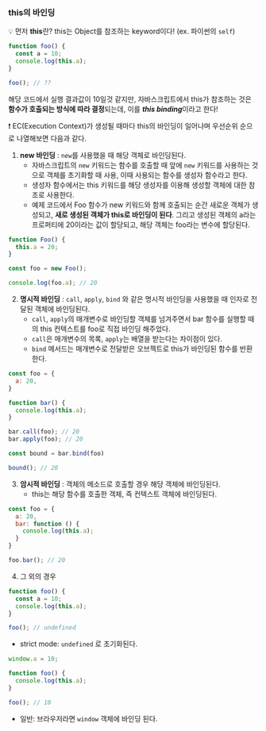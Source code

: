 ### this의 바인딩

💡 먼저 **this**란? this는 Object를 참조하는 keyword이다! (ex. 파이썬의 `self`)

```javascript
function foo() {
  const a = 10;
  console.log(this.a);
}

foo(); // ??
```

해당 코드에서 실행 결과값이 10일것 같지만, 자바스크립트에서 this가 참조하는 것은 **함수가 호출되는 방식에 따라 결정**되는데, 이를 ***this binding***이라고 한다!



❗ EC(Execution Context)가 생성될 때마다 this의 바인딩이 일어나며 우선순위 순으로 나열해보면 다음과 같다.

1. **new 바인딩** : `new`를 사용했을 때 해당 객체로 바인딩된다.
   - 자바스크립트의 `new` 키워드는 함수를 호출할 때 앞에 `new` 키워드를 사용하는 것으로 객체를 초기화할 때 사용, 이때 사용되는 함수를 생성자 함수라고 한다.
   - 생성자 함수에서는 this 키워드를 해당 생성자를 이용해 생성할 객체에 대한 참조로 사용한다.
   - 예제 코드에서 Foo 함수가 new 키워드와 함께 호출되는 순간 새로운 객체가 생성되고, **새로 생성된 객체가 this로 바인딩이 된다**. 그리고 생성된 객체의 a라는 프로퍼티에 20이라는 값이 할당되고, 해당 객체는 foo라는 변수에 할당된다.

```javascript
function Foo() {
  this.a = 20;
}

const foo = new Foo();

console.log(foo.a); // 20
```



2. **명시적 바인딩** : `call`, `apply`, `bind` 와 같은 명시적 바인딩을 사용했을 때 인자로 전달된 객체에 바인딩된다.
   - `call`, `apply`의 매개변수로 바인딩할 객체를 넘겨주면서 bar 함수를 실행할 때의 this 컨텍스트를 foo로 직접 바인딩 해주었다.
   - `call`은 매개변수의 목록, `apply`는 배열을 받는다는 차이점이 있다.
   - `bind` 메서드는 매개변수로 전달받은 오브젝트로 this가 바인딩된 함수를 반환한다.

```javascript
const foo = {
  a: 20,
}

function bar() {
  console.log(this.a);
}

bar.call(foo); // 20
bar.apply(foo); // 20

const bound = bar.bind(foo)

bound(); // 20
```



3. **암시적 바인딩** : 객체의 메소드로 호출할 경우 해당 객체에 바인딩된다.
   - this는 해당 함수를 호출한 객체, 즉 컨텍스트 객체에 바인딩된다.

```javascript
const foo = {
  a: 20,
  bar: function () {
    console.log(this.a);
  }
}

foo.bar(); // 20
```



4. 그 외의 경우

```javascript
function foo() {
  const a = 10;
  console.log(this.a);
}

foo(); // undefined
```

- strict mode: `undefined` 로 초기화된다.

```javascript
window.a = 10;

function foo() {
  console.log(this.a);
}

foo(); // 10
```

- 일반: 브라우저라면 `window` 객체에 바인딩 된다.